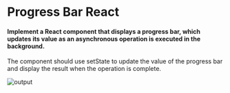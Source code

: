 # Progress Bar React

#### Implement a React component that displays a progress bar, which updates its value as an asynchronous operation is executed in the background. 

The component should use setState to update the value of the progress bar and display the result when the operation is complete.

![output](https://storage.googleapis.com/acciojob-open-file-collections/progressbar.gif)
